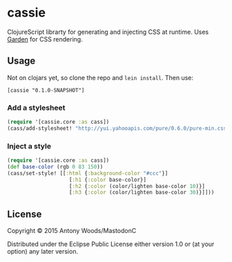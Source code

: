 # cassie

ClojureScript librarty for generating and injecting CSS at runtime. Uses [Garden](https://github.com/noprompt/garden) for CSS rendering.

## Usage

Not on clojars yet, so clone the repo and `lein install`.
Then use:

```
[cassie "0.1.0-SNAPSHOT"]
```

### Add a stylesheet
```clojure
(require '[cassie.core :as cass])
(cass/add-stylesheet! "http://yui.yahooapis.com/pure/0.6.0/pure-min.css")
```

### Inject a style
```clojure
(require '[cassie.core :as cass])
(def base-color (rgb 0 83 150))
(cass/set-style! [[:html {:background-color "#ccc"}]
                    [:h1 {:color base-color}]
                    [:h2 {:color (color/lighten base-color 10)}]
                    [:h3 {:color (color/lighten base-color 30)}]]))

```

## License

Copyright © 2015 Antony Woods/MastodonC

Distributed under the Eclipse Public License either version 1.0 or (at
your option) any later version.
